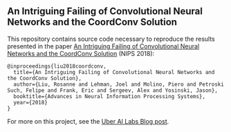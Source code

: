 ## An Intriguing Failing of Convolutional Neural Networks and the CoordConv Solution

This repository contains source code necessary to reproduce the results presented in the paper [An Intriguing Failing of Convolutional Neural Networks and the CoordConv Solution](https://arxiv.org/abs/1807.03247) (NIPS 2018):

```
@inproceedings{liu2018coordconv,
  title={An Intriguing Failing of Convolutional Neural Networks and the CoordConv Solution},
  author={Liu, Rosanne and Lehman, Joel and Molino, Piero and Petroski Such, Felipe and Frank, Eric and Sergeev, Alex and Yosinski, Jason},
  booktitle={Advances in Neural Information Processing Systems},
  year={2018}
}
```

For more on this project, see the [Uber AI Labs Blog post](https://eng.uber.com/coordconv).

